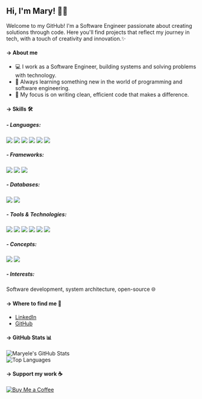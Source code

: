 ## Hi, I'm Mary! 👋🏻 
Welcome to my GitHub! I'm a Software Engineer passionate about creating solutions through code. Here you'll find projects that reflect my journey in tech, with a touch of creativity and innovation.✨

#### -> About me
- 💻 I work as a Software Engineer, building systems and solving problems with technology.
- 🌱 Always learning something new in the world of programming and software engineering.
- 🎯 My focus is on writing clean, efficient code that makes a difference.

#### -> Skills 🛠️
##### - Languages:
<img src="https://img.shields.io/badge/PHP-777BB4?style=for-the-badge&logo=php&logoColor=white"> <img src="https://img.shields.io/badge/Go-00ADD8?style=for-the-badge&logo=go&logoColor=white"> <img src="https://img.shields.io/badge/JavaScript-F7DF1E?style=for-the-badge&logo=javascript&logoColor=black"> <img src="https://img.shields.io/badge/TypeScript-007ACC?style=for-the-badge&logo=typescript&logoColor=white"> <img src="https://img.shields.io/badge/HTML5-E34F26?style=for-the-badge&logo=html5&logoColor=white"> <img src="https://img.shields.io/badge/CSS3-1572B6?style=for-the-badge&logo=css3&logoColor=white">
##### - Frameworks:
<img src="https://img.shields.io/badge/Laravel-FF2D20?style=for-the-badge&logo=laravel&logoColor=white"> <img src="https://img.shields.io/badge/Symfony-000000?style=for-the-badge&logo=symfony&logoColor=white"> <img src="https://img.shields.io/badge/React-61DAFB?style=for-the-badge&logo=react&logoColor=black">
##### - Databases:
<img src="https://img.shields.io/badge/MySQL-4479A1?style=for-the-badge&logo=mysql&logoColor=white"> <img src="https://img.shields.io/badge/PostgreSQL-336791?style=for-the-badge&logo=postgresql&logoColor=white">
##### - Tools & Technologies:
<img src="https://img.shields.io/badge/AWS-232F3E?style=for-the-badge&logo=amazon-aws&logoColor=white"> <img src="https://img.shields.io/badge/Docker-2496ED?style=for-the-badge&logo=docker&logoColor=white"> <img src="https://img.shields.io/badge/Terraform-623CE4?style=for-the-badge&logo=terraform&logoColor=white"> <img src="https://img.shields.io/badge/Kubernetes-326CE5?style=for-the-badge&logo=kubernetes&logoColor=white"> <img src="https://img.shields.io/badge/Git-F05032?style=for-the-badge&logo=git&logoColor=white"> <img src="https://img.shields.io/badge/PHPUnit-6B7280?style=for-the-badge&logo=php&logoColor=white">
##### - Concepts:
<img src="https://img.shields.io/badge/SOLID-008080?style=for-the-badge&logoColor=white"> <img src="https://img.shields.io/badge/KISS-909090?style=for-the-badge&logoColor=white">
##### - Interests:
Software development, system architecture, open-source 🌐

#### -> Where to find me 📍
- [LinkedIn](https://www.linkedin.com/in/maryele-gruber)  
- [GitHub](https://github.com/trzaskos)

#### -> GitHub Stats 📊
![Maryele's GitHub Stats](https://github-readme-stats.vercel.app/api?username=trzaskos&show_icons=true&theme=radical)  
![Top Languages](https://github-readme-stats.vercel.app/api/top-langs/?username=trzaskos&layout=compact&theme=radical)

#### -> Support my work ☕
<a href="https://www.buymeacoffee.com/trzaskos" target="_blank"><img src="https://img.shields.io/badge/Buy%20Me%20a%20Coffee-FFDD00?style=for-the-badge&logo=buy-me-a-coffee&logoColor=black" alt="Buy Me a Coffee"></a>
